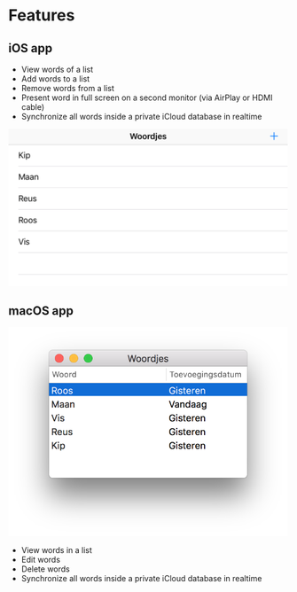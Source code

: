 # Features

## iOS app

- View words of a list
- Add words to a list
- Remove words from a list
- Present word in full screen on a second monitor (via AirPlay or HDMI cable)
- Synchronize all words inside a private iCloud database in realtime

 ![iOS](Screenshots/iOS.PNG)

## macOS app

 ![macOS](Screenshots/macOS.png)

- View words in a list
- Edit words
- Delete words
- Synchronize all words inside a private iCloud database in realtime
